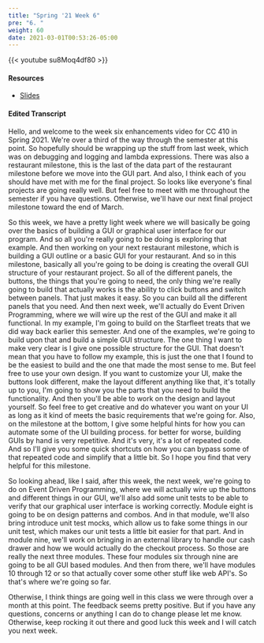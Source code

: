 ```yaml
---
title: "Spring '21 Week 6"
pre: "6. "
weight: 60
date: 2021-03-01T00:53:26-05:00
---
```


{{< youtube su8Moq4df80 >}}

#### Resources

* <a href="slides" target="_blank">Slides</a>

#### Edited Transcript

Hello, and welcome to the week six enhancements video for CC 410 in Spring 2021. We're over a third of the way through the semester at this point. So hopefully should be wrapping up the stuff from last week, which was on debugging and logging and lambda expressions. There was also a restaurant milestone, this is the last of the data part of the restaurant milestone before we move into the GUI part. And also, I think each of you should have met with me for the final project. So looks like everyone's final projects are going really well. But feel free to meet with me throughout the semester if you have questions. Otherwise, we'll have our next final project milestone toward the end of March. 

So this week, we have a pretty light week where we will basically be going over the basics of building a GUI or graphical user interface for our program. And so all you're really going to be doing is exploring that example. And then working on your next restaurant milestone, which is building a GUI outline or a basic GUI for your restaurant. And so in this milestone, basically all you're going to be doing is creating the overall GUI structure of your restaurant project. So all of the different panels, the buttons, the things that you're going to need, the only thing we're really going to build that actually works is the ability to click buttons and switch between panels. That just makes it easy. So you can build all the different panels that you need. And then next week, we'll actually do Event Driven Programming, where we will wire up the rest of the GUI and make it all functional. In my example, I'm going to build on the Starfleet treats that we did way back earlier this semester. And one of the examples, we're going to build upon that and build a simple GUI structure. The one thing I want to make very clear is I give one possible structure for the GUI. That doesn't mean that you have to follow my example, this is just the one that I found to be the easiest to build and the one that made the most sense to me. But feel free to use your own design. If you want to customize your UI, make the buttons look different, make the layout different anything like that, it's totally up to you, I'm going to show you the parts that you need to build the functionality. And then you'll be able to work on the design and layout yourself. So feel free to get creative and do whatever you want on your UI as long as it kind of meets the basic requirements that we're going for. Also, on the milestone at the bottom, I give some helpful hints for how you can automate some of the UI building process. for better for worse, building GUIs by hand is very repetitive. And it's very, it's a lot of repeated code. And so I'll give you some quick shortcuts on how you can bypass some of that repeated code and simplify that a little bit. So I hope you find that very helpful for this milestone. 

So looking ahead, like I said, after this week, the next week, we're going to do on Event Driven Programming, where we will actually wire up the buttons and different things in our GUI, we'll also add some unit tests to be able to verify that our graphical user interface is working correctly. Module eight is going to be on design patterns and combos. And in that module, we'll also bring introduce unit test mocks, which allow us to fake some things in our unit test, which makes our unit tests a little bit easier for that part. And in module nine, we'll work on bringing in an external library to handle our cash drawer and how we would actually do the checkout process. So those are really the next three modules. These four modules six through nine are going to be all GUI based modules. And then from there, we'll have modules 10 through 12 or so that actually cover some other stuff like web API's. So that's where we're going so far. 

Otherwise, I think things are going well in this class we were through over a month at this point. The feedback seems pretty positive. But if you have any questions, concerns or anything I can do to change please let me know. Otherwise, keep rocking it out there and good luck this week and I will catch you next week. 

